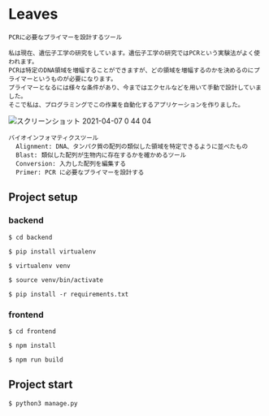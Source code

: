 # Leaves
```
PCRに必要なプライマーを設計するツール

私は現在、遺伝子工学の研究をしています。遺伝子工学の研究ではPCRという実験法がよく使われます。
PCRは特定のDNA領域を増幅することができますが、どの領域を増幅するのかを決めるのにプライマーというものが必要になります。
プライマーとなるには様々な条件があり、今まではエクセルなどを用いて手動で設計していました。
そこで私は、プログラミングでこの作業を自動化するアプリケーションを作りました。

```
![スクリーンショット 2021-04-07 0 44 04](https://user-images.githubusercontent.com/81544427/113739299-9e05a700-973a-11eb-9fca-df77191689cf.png)
```
バイオインフォマティクスツール
  Alignment: DNA、タンパク質の配列の類似した領域を特定できるように並べたもの
  Blast: 類似した配列が生物内に存在するかを確かめるツール
  Conversion: 入力した配列を編集する
  Primer: PCR に必要なプライマーを設計する
```
## Project setup
### backend
```
$ cd backend
```
```
$ pip install virtualenv
```
```
$ virtualenv venv
```
```
$ source venv/bin/activate 
```
```
$ pip install -r requirements.txt
```
### frontend
```
$ cd frontend
```
```
$ npm install
```
```
$ npm run build
```
## Project start
```
$ python3 manage.py 
```
